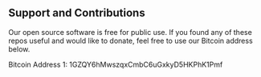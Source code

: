 ## Support and Contributions
Our open source software is free for public use. If you found any of these repos useful and would like to donate, feel free to use our Bitcoin address below.

Bitcoin Address 1: 1GZQY6hMwszqxCmbC6uGxkyD5HKPhK1Pmf
